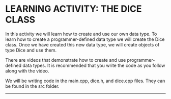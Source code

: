 # LEARNING ACTIVITY: THE DICE CLASS
In this activity we will learn how to create and use our own data type. To 
learn how to create a programmer-defined data type we will create the Dice class. 
Once we have created this new data type, we will create objects of type
Dice and use them.

There are videos that demonstrate how to create and use programmer-defined
 data types.
It is recommended that you write the code as you follow along with the video.

We will be writing code in the main.cpp, dice.h, and dice.cpp files. They
 can be found in the src folder.

---
